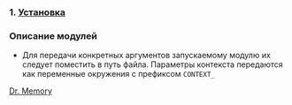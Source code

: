 ### 1. [Установка](INSTALL.md)

### Описание модулей
- Для передачи конкретных аргументов запускаемому модулю их следует поместить в путь файла. Параметры контекста передаются как переменные окружения с префиксом `CONTEXT_`

[Dr. Memory](https://github.com/DynamoRIO/drmemory/wiki/Downloads)
